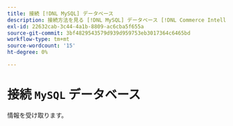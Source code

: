 ```yaml
---
title: 接続 [!DNL MySQL] データベース
description: 接続方法を見る [!DNL MySQL] データベース [!DNL Commerce Intelligence].
exl-id: 22632cab-3c44-4a1b-8809-ac6cba5f655a
source-git-commit: 3bf4829543579d939d959753eb3017364c6465bd
workflow-type: tm+mt
source-wordcount: '15'
ht-degree: 0%

---
```


# 接続 `MySQL` データベース

情報を受け取ります。
